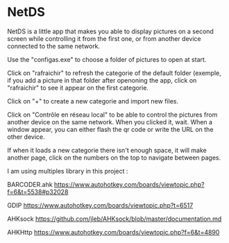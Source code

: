 # NetDS
NetDS is a little app that makes you able to display pictures on a second screen while controlling it from the first one, or from another device connected to the same network.

Use the "configas.exe" to choose a folder of pictures to open at start.

Click on "rafraichir" to refresh the categorie of the default folder (exemple, if you add a picture in that folder after openoning the app, click on "rafraichir" to see it appear on the first categorie.

Click on "+" to create a new categorie and import new files.

Click on "Contrôle en réseau local" to be able to control the pictures from another device on the same network. When you clicked it, wait. When a window appear, you can either flash the qr code or write the URL on the other device.

If when it loads a new categorie there isn't enough space, it will make another page, click on the numbers on the top to navigate between pages. 


I am using multiples library in this project :

BARCODER.ahk  https://www.autohotkey.com/boards/viewtopic.php?f=6&t=5538#p32028

GDIP          https://www.autohotkey.com/boards/viewtopic.php?t=6517

AHKsock       https://github.com/jleb/AHKsock/blob/master/documentation.md

AHKHttp       https://www.autohotkey.com/boards/viewtopic.php?f=6&t=4890
